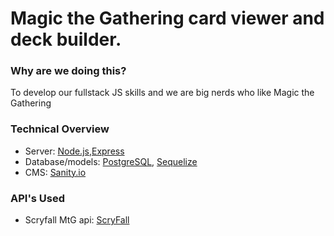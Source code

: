 # Magic the Gathering card viewer and deck builder.

### Why are we doing this?

To develop our fullstack JS skills and we are big nerds who like Magic the Gathering

### Technical Overview

- Server: [Node.js](https://nodejs.org/dist/latest-v12.x/docs/api/),[Express](https://expressjs.com/)
- Database/models: [PostgreSQL](http://www.postgresql.org/), [Sequelize](https://sequelize.org/v5/manual/migrations.html)
- CMS: [Sanity.io](https://www.sanity.io/)

### API's Used

- Scryfall MtG api: [ScryFall](https://scryfall.com/docs/api)
